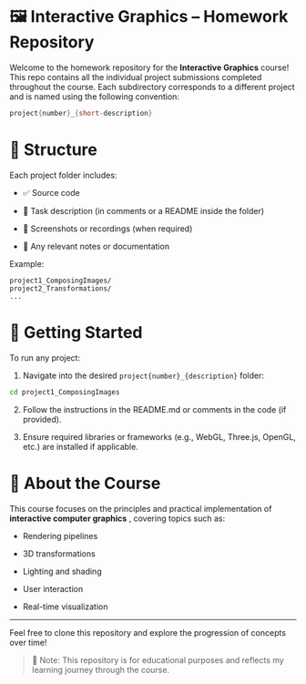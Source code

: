 # 🖼️ Interactive Graphics – Homework Repository
Welcome to the homework repository for the **Interactive Graphics** course! This repo contains all the individual project submissions completed throughout the course. Each subdirectory corresponds to a different project and is named using the following convention:

```cpp
project{number}_{short-description}
```

# 📁 Structure
Each project folder includes:

* ✅ Source code

* 🎯 Task description (in comments or a README inside the folder)

* 📸 Screenshots or recordings (when required)

* 📄 Any relevant notes or documentation

Example:
``` python-repl
project1_ComposingImages/
project2_Transformations/
...
```
# 🚀 Getting Started
To run any project:

1. Navigate into the desired ```project{number}_{description}``` folder:

``` bash
cd project1_ComposingImages
```
2. Follow the instructions in the README.md or comments in the code (if provided).

3. Ensure required libraries or frameworks (e.g., WebGL, Three.js, OpenGL, etc.) are installed if applicable.

# 🧠 About the Course
This course focuses on the principles and practical implementation of **interactive computer graphics** , covering topics such as:

* Rendering pipelines

* 3D transformations

* Lighting and shading

* User interaction

* Real-time visualization
---
Feel free to clone this repository and explore the progression of concepts over time!

> 📌 Note: This repository is for educational purposes and reflects my learning journey through the course.

